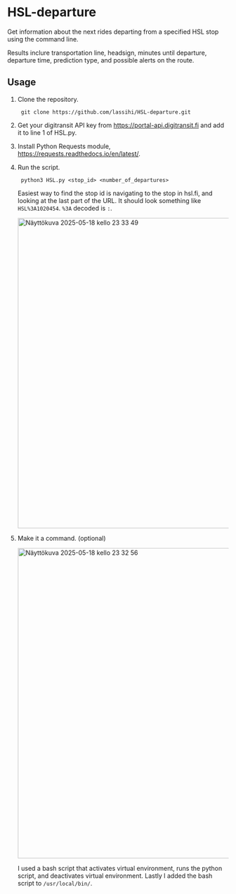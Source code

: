 # HSL-departure

Get information about the next rides departing from a specified HSL stop using the command line.

Results inclure transportation line, headsign, minutes until departure, departure time, prediction type, and possible alerts on the route.

## Usage

1. Clone the repository.

        git clone https://github.com/lassihi/HSL-departure.git

2. Get your digitransit API key from https://portal-api.digitransit.fi and add it to line 1 of HSL.py.

3. Install Python Requests module, https://requests.readthedocs.io/en/latest/.

4. Run the script.
   
        python3 HSL.py <stop_id> <number_of_departures>

   Easiest way to find the stop id is navigating to the stop in hsl.fi, and looking at the last part of the URL. It should look something like `HSL%3A1020454`. `%3A` decoded is `:`.

   <img width="707" alt="Näyttökuva 2025-05-18 kello 23 33 49" src="https://github.com/user-attachments/assets/67ad58bb-551c-45d9-80d5-2bbc0d14fc46" />

6. Make it a command. (optional)

   <img width="707" alt="Näyttökuva 2025-05-18 kello 23 32 56" src="https://github.com/user-attachments/assets/271da052-b136-43af-a0db-7ea611704506" />

   I used a bash script that activates virtual environment, runs the python script, and deactivates virtual environment. Lastly I added the bash script to `/usr/local/bin/`.
